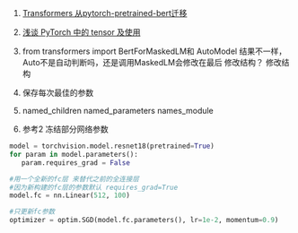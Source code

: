 1. [Transformers 从pytorch-pretrained-bert迁移](http://panchuang.net/2020/04/29/transformers-%E4%BB%8Epytorch-pretrained-bert%E8%BF%81%E7%A7%BB-%E5%8D%81/)

2. [浅谈 PyTorch 中的 tensor 及使用](https://blog.csdn.net/byron123456sfsfsfa/article/details/90609758)


3. from transformers import BertForMaskedLM和 AutoModel
   结果不一样， Auto不是自动判断吗，还是调用MaskedLM会修改在最后
   修改结构？ 修改结构

4. 保存每次最佳的参数

5. named_children named_parameters names_module

6. 参考2
冻结部分网络参数
```python
model = torchvision.model.resnet18(pretrained=True)
for param in model.parameters():
   param.requires_grad = False

#用一个全新的fc层 来替代之前的全连接层
#因为新构建的fc层的参数默认 requires_grad=True
model.fc = nn.Linear(512, 100)

#只更新fc参数
optimizer = optim.SGD(model.fc.parameters(), lr=1e-2, momentum=0.9)
```

